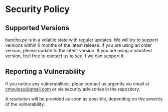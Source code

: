 # Security Policy

## Supported Versions

bancho.py is in a volatile state with regular updates. We will try to support versions within 6 months of the latest release.
If you are using an older version, please update to the latest version.
If you are using a modified version, feel free to contact us to see if we can support it.

## Reporting a Vulnerability

If you notice any vulnerabilities, pleae contact us urgently via email at
cmyuiosu@gmail.com or via security advisories in the repository.

A resolution will be provided as soon as possible, depending on the severity of the vulnerability.
